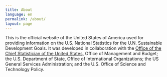 ```yaml
---
title: About
language: en
permalink: /about/
layout: page
---
```

This is the official website of the United States of America used for providing information on the U.S. National Statistics for the U.N. Sustainable Development Goals. It was developed in collaboration with the [Office of the Chief Statistician of the United States](https://www.statspolicy.gov/about/#office-chief), Office of Management and Budget; the U.S. Department of State, Office of International Organizations; the US General Services Administration; and the U.S. Office of Science and Technology Policy.
